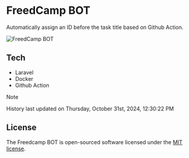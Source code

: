 # FreedCamp BOT

Automatically assign an ID before the task title based on Github Action.

![FreedCamp BOT](https://repository-images.githubusercontent.com/737932867/7d34798b-2680-471c-b089-a78a718d3d6a)

## Tech

- Laravel
- Docker
- Github Action

> [!NOTE]  
> History last updated on Thursday, October 31st, 2024, 12:30:22 PM

## License

The Freedcamp BOT is open-sourced software licensed under the [MIT license](https://opensource.org/licenses/MIT).
